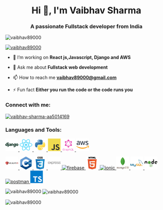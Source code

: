 <h1 align="center">Hi 👋, I'm Vaibhav Sharma</h1>
<h3 align="center">A passionate Fullstack developer from India</h3>

<p align="left"> <img src="https://komarev.com/ghpvc/?username=vaibhav89000&label=Profile%20views&color=0e75b6&style=flat" alt="vaibhav89000" /> </p>

<p align="left"> <a href="https://github.com/ryo-ma/github-profile-trophy"><img src="https://github-profile-trophy.vercel.app/?username=vaibhav89000" alt="vaibhav89000" /></a> </p>

- 🌱 I’m working on **React js,Javascript, Django and AWS**

- 💬 Ask me about **Fullstack web development**

- 📫 How to reach me **vaibhav89000@gmail.com**

- ⚡ Fun fact **Either you run the code or the code runs you**

<h3 align="left">Connect with me:</h3>
<p align="left">
<a href="https://linkedin.com/in/vaibhav-sharma-aa5014169" target="blank"><img align="center" src="https://cdn.jsdelivr.net/npm/simple-icons@3.0.1/icons/linkedin.svg" alt="vaibhav-sharma-aa5014169" height="30" width="40" /></a>
<!-- <a href="" target="blank"><img align="center" src="https://cdn.jsdelivr.net/npm/simple-icons@3.0.1/icons/geeksforgeeks.svg" alt="versus" height="30" width="40" /></a> -->
</p>

<h3 align="left">Languages and Tools:</h3>
<p align="left">
<a href="https://www.djangoproject.com/" target="_blank"> <img src="https://github.com/devicons/devicon/blob/master/icons/django/django-plain-wordmark.svg" alt="django" width="40" height="40"/> </a>
<a href="https://react.dev/" target="_blank"> <img src="https://github.com/devicons/devicon/blob/master/icons/react/react-original.svg" alt="react" width="40" height="40"/> </a>
<a href="https://www.python.org" target="_blank"> <img src="https://raw.githubusercontent.com/devicons/devicon/master/icons/python/python-original.svg" alt="python" width="40" height="40"/> </a>
<a href="https://developer.mozilla.org/en-US/docs/Web/JavaScript" target="_blank"> <img src="https://raw.githubusercontent.com/devicons/devicon/master/icons/javascript/javascript-original.svg" alt="javascript" width="40" height="40"/> </a> 
<a href="https://graphql.org/" target="_blank"> <img src="https://github.com/devicons/devicon/blob/master/icons/graphql/graphql-plain-wordmark.svg" alt="graphql" width="40" height="40"/> </a>
<a href="https://aws.amazon.com/" target="_blank"> <img src="https://github.com/devicons/devicon/blob/master/icons/amazonwebservices/amazonwebservices-original-wordmark.svg" alt="aws" width="40" height="40"/> </a>

<a href="https://angular.io" target="_blank"> <img src="https://raw.githubusercontent.com/devicons/devicon/master/icons/angularjs/angularjs-original-wordmark.svg" alt="angularjs" width="40" height="40"/> </a> 
<a href="https://www.w3schools.com/cpp/" target="_blank"> <img src="https://raw.githubusercontent.com/devicons/devicon/master/icons/cplusplus/cplusplus-original.svg" alt="cplusplus" width="40" height="40"/> </a>
<a href="https://www.w3schools.com/css/" target="_blank"> <img src="https://raw.githubusercontent.com/devicons/devicon/master/icons/css3/css3-original-wordmark.svg" alt="css3" width="40" height="40"/> </a> 
<a href="https://expressjs.com" target="_blank"> <img src="https://raw.githubusercontent.com/devicons/devicon/master/icons/express/express-original-wordmark.svg" alt="express" width="40" height="40"/> </a>
<a href="https://firebase.google.com/" target="_blank"> <img src="https://www.vectorlogo.zone/logos/firebase/firebase-icon.svg" alt="firebase" width="40" height="40"/> </a> 
<a href="https://www.w3.org/html/" target="_blank"> <img src="https://raw.githubusercontent.com/devicons/devicon/master/icons/html5/html5-original-wordmark.svg" alt="html5" width="40" height="40"/> </a> <a href="https://ionicframework.com" target="_blank"> <img src="https://upload.wikimedia.org/wikipedia/commons/d/d1/Ionic_Logo.svg" alt="ionic" width="40" height="40"/> </a> 
<a href="https://www.mongodb.com/" target="_blank"> <img src="https://raw.githubusercontent.com/devicons/devicon/master/icons/mongodb/mongodb-original-wordmark.svg" alt="mongodb" width="40" height="40"/> </a> 
<a href="https://www.mysql.com/" target="_blank"> <img src="https://raw.githubusercontent.com/devicons/devicon/master/icons/mysql/mysql-original-wordmark.svg" alt="mysql" width="40" height="40"/> </a> 
<a href="https://nodejs.org" target="_blank"> <img src="https://raw.githubusercontent.com/devicons/devicon/master/icons/nodejs/nodejs-original-wordmark.svg" alt="nodejs" width="40" height="40"/> </a> 
<a href="https://postman.com" target="_blank"> <img src="https://www.vectorlogo.zone/logos/getpostman/getpostman-icon.svg" alt="postman" width="40" height="40"/> </a> 
<a href="https://www.typescriptlang.org/" target="_blank"> <img src="https://raw.githubusercontent.com/devicons/devicon/master/icons/typescript/typescript-original.svg" alt="typescript" width="40" height="40"/> </a> 
</p>

<p><img align="left" src="https://github-readme-stats.vercel.app/api/top-langs?username=vaibhav89000&show_icons=true&locale=en&layout=compact" alt="vaibhav89000" /></p>

<p>&nbsp;<img align="center" src="https://github-readme-stats.vercel.app/api?username=vaibhav89000&show_icons=true&locale=en" alt="vaibhav89000" /></p>

<p><img align="center" src="https://github-readme-streak-stats.herokuapp.com/?user=vaibhav89000&" alt="vaibhav89000" /></p>

